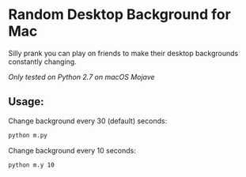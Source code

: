 # Random Desktop Background for Mac
Silly prank you can play on friends to make their desktop backgrounds constantly changing.

_Only tested on Python 2.7 on macOS Mojave_

## Usage:
Change background every 30 (default) seconds:
```bash
python m.py
```

Change background every 10 seconds:
```bash
python m.y 10
```
